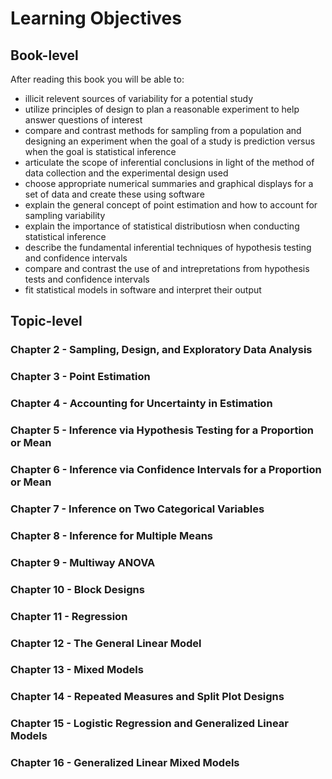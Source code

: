 # Learning Objectives

## Book-level  

After reading this book you will be able to:  
 - illicit relevent sources of variability for a potential study  
 - utilize principles of design to plan a reasonable experiment to help answer questions of interest
 - compare and contrast methods for sampling from a population and designing an experiment when the goal of a study is prediction versus when the goal is statistical inference
 - articulate the scope of inferential conclusions in light of the method of data collection and the experimental design used
 - choose appropriate numerical summaries and graphical displays for a set of data and create these using software
 - explain the general concept of point estimation and how to account for sampling variability
 - explain the importance of statistical distributiosn when conducting statistical inference
 - describe the fundamental inferential techniques of hypothesis testing and confidence intervals
 - compare and contrast the use of and intrepretations from hypothesis tests and confidence intervals
 - fit statistical models in software and interpret their output


## Topic-level

### Chapter 2 - Sampling, Design, and Exploratory Data Analysis

### Chapter 3 - Point Estimation

### Chapter 4 - Accounting for Uncertainty in Estimation

### Chapter 5 - Inference via Hypothesis Testing for a Proportion or Mean

### Chapter 6 - Inference via Confidence Intervals for a Proportion or Mean

### Chapter 7 - Inference on Two Categorical Variables

### Chapter 8 - Inference for Multiple Means

### Chapter 9 - Multiway ANOVA

### Chapter 10 - Block Designs

### Chapter 11 - Regression 

### Chapter 12 - The General Linear Model

### Chapter 13 - Mixed Models

### Chapter 14 - Repeated Measures and Split Plot Designs 

### Chapter 15 - Logistic Regression and Generalized Linear Models

### Chapter 16 - Generalized Linear Mixed Models
